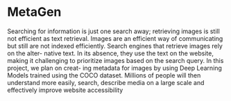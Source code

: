 # MetaGen
Searching for information is just one search away; retrieving images is still not efficient as text retrieval. Images are an efficient way of communicating but still are not indexed efficiently. Search engines that retrieve images rely on the alter- native text. In its absence, they use the text on the website, making it challenging to prioritize images based on the search query. In this project, we plan on creat- ing metadata for images by using Deep Learning Models trained using the COCO dataset. Millions of people will then understand more easily, search, describe media on a large scale and effectively improve website accessibility
